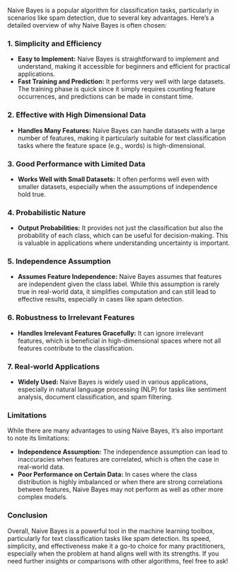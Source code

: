Naive Bayes is a popular algorithm for classification tasks, particularly in scenarios like spam detection, due to several key advantages. Here’s a detailed overview of why Naive Bayes is often chosen:

### 1. **Simplicity and Efficiency**
- **Easy to Implement:** Naive Bayes is straightforward to implement and understand, making it accessible for beginners and efficient for practical applications.
- **Fast Training and Prediction:** It performs very well with large datasets. The training phase is quick since it simply requires counting feature occurrences, and predictions can be made in constant time.

### 2. **Effective with High Dimensional Data**
- **Handles Many Features:** Naive Bayes can handle datasets with a large number of features, making it particularly suitable for text classification tasks where the feature space (e.g., words) is high-dimensional.

### 3. **Good Performance with Limited Data**
- **Works Well with Small Datasets:** It often performs well even with smaller datasets, especially when the assumptions of independence hold true.

### 4. **Probabilistic Nature**
- **Output Probabilities:** It provides not just the classification but also the probability of each class, which can be useful for decision-making. This is valuable in applications where understanding uncertainty is important.

### 5. **Independence Assumption**
- **Assumes Feature Independence:** Naive Bayes assumes that features are independent given the class label. While this assumption is rarely true in real-world data, it simplifies computation and can still lead to effective results, especially in cases like spam detection.

### 6. **Robustness to Irrelevant Features**
- **Handles Irrelevant Features Gracefully:** It can ignore irrelevant features, which is beneficial in high-dimensional spaces where not all features contribute to the classification.

### 7. **Real-world Applications**
- **Widely Used:** Naive Bayes is widely used in various applications, especially in natural language processing (NLP) for tasks like sentiment analysis, document classification, and spam filtering.

### Limitations
While there are many advantages to using Naive Bayes, it’s also important to note its limitations:
- **Independence Assumption:** The independence assumption can lead to inaccuracies when features are correlated, which is often the case in real-world data.
- **Poor Performance on Certain Data:** In cases where the class distribution is highly imbalanced or when there are strong correlations between features, Naive Bayes may not perform as well as other more complex models.

### Conclusion
Overall, Naive Bayes is a powerful tool in the machine learning toolbox, particularly for text classification tasks like spam detection. Its speed, simplicity, and effectiveness make it a go-to choice for many practitioners, especially when the problem at hand aligns well with its strengths. If you need further insights or comparisons with other algorithms, feel free to ask!
